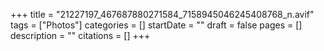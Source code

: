 +++
title = "21227197_467687880271584_7158945046245408768_n.avif"
tags = ["Photos"]
categories = []
startDate = ""
draft = false
pages = []
description = ""
citations = []
+++

